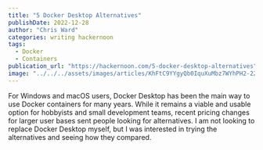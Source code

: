 ```yaml
---
title: "5 Docker Desktop Alternatives"
publishDate: 2022-12-28
author: "Chris Ward"
categories: writing hackernoon
tags:
  - Docker
  - Containers
publication_url: "https://hackernoon.com/5-docker-desktop-alternatives"
image: "../../../assets/images/articles/KhFtC9YYgyQb0IquXuMbz7WYhPH2-2293lbr.png"
---
```

For Windows and macOS users, Docker Desktop has been the main way to use Docker containers for many years. While it remains a viable and usable option for hobbyists and small development teams, recent pricing changes for larger user bases sent people looking for alternatives. I am not looking to replace Docker Desktop myself, but I was interested in trying the alternatives and seeing how they compared.